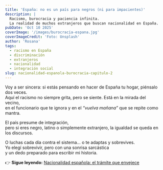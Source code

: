 ```yaml
---
title: 'España: no es un país para negros (ni para impacientes)'
description: |
  Racismo, burocracia y paciencia infinita. 
  La realidad de muchos extranjeros que buscan nacionalidad en España.
pubDate: 'Oct 10 2025'
coverImage: '/images/burocracia-espana.jpg'
coverImageCredit: 'Foto: Unsplash'
author: 'Rosana'
tags:
  - racismo en España
  - discriminación
  - extranjeros
  - nacionalidad
  - integración social
slug: nacionalidad-espanola-burocracia-capitulo-2
---
```


Voy a ser sincera: si estás pensando en hacer de España tu hogar, piénsalo dos veces.  
Aquí el racismo no siempre grita, pero se siente. Está en la mirada del vecino,  
en el funcionario que te ignora y en el _“vuelva mañana”_ que se repite como mantra.

El país presume de integración,  
pero si eres negro, latino o simplemente extranjero, la igualdad se queda en los discursos.

O luchas cada día contra el sistema… o te adaptas y sobrevives.  
Yo elegí sobrevivir, pero con una sonrisa sarcástica  
y un dedo preparado para escribir mi historia.

👉 **Sigue leyendo:** [Nacionalidad española: el trámite que envejece](/blog/nacionalidad-espanola-burocracia-capitulo-3/)
